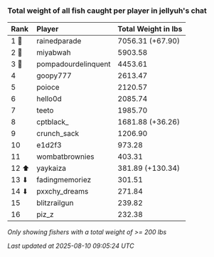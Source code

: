 ### Total weight of all fish caught per player in jellyuh's chat

| Rank  | Player              | Total Weight in lbs |
|:------|:--------------------|:--------------------|
| 1 🥇  | rainedparade        | 7056.31 (+67.90)    |
| 2 🥈  | miyabwah            | 5903.58             |
| 3 🥉  | pompadourdelinquent | 4453.61             |
| 4     | goopy777            | 2613.47             |
| 5     | poioce              | 2120.57             |
| 6     | hello0d             | 2085.74             |
| 7     | teeto               | 1985.70             |
| 8     | cptblack_           | 1681.88 (+36.26)    |
| 9     | crunch_sack         | 1206.90             |
| 10    | e1d2f3              | 973.28              |
| 11    | wombatbrownies      | 403.31              |
| 12 ⬆  | yaykaiza            | 381.89 (+130.34)    |
| 13 ⬇  | fadingmemoriez      | 301.51              |
| 14 ⬇  | pxxchy_dreams       | 271.84              |
| 15    | blitzrailgun        | 239.82              |
| 16    | piz_z               | 232.38              |

_Only showing fishers with a total weight of >= 200 lbs_

_Last updated at 2025-08-10 09:05:24 UTC_